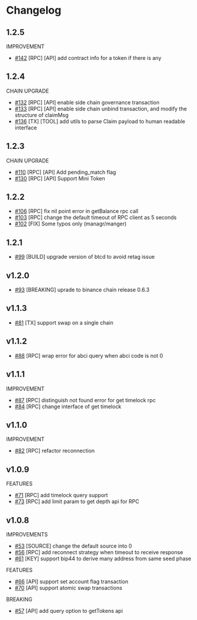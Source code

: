 # Changelog

## 1.2.5
IMPROVEMENT
* [\#142](https://github.com/ivansukach/modified-go-sdk/pull/142) [RPC] [API] add contract info for a token if there is any 

## 1.2.4
CHAIN UPGRADE
* [\#132](https://github.com/ivansukach/modified-go-sdk/pull/132) [RPC] [API] enable side chain governance transaction 
* [\#133](https://github.com/ivansukach/modified-go-sdk/pull/133) [RPC] [API] enable side chain unbind transaction, and modify the structure of claimMsg 
* [\#136](https://github.com/ivansukach/modified-go-sdk/pull/136) [TX] [TOOL] add utils to parse Claim payload to human readable interface

## 1.2.3
CHAIN UPGRADE
* [\#110](https://github.com/ivansukach/modified-go-sdk/pull/110) [RPC] [API] Add pending_match flag
* [\#130](https://github.com/ivansukach/modified-go-sdk/pull/130) [RPC] [API] Support Mini Token
## 1.2.2
* [\#106](https://github.com/ivansukach/modified-go-sdk/pull/106) [RPC] fix nil point error in getBalance rpc call
* [\#103](https://github.com/ivansukach/modified-go-sdk/pull/103) [RPC] change the default timeout of RPC client as 5 seconds
* [\#102](https://github.com/ivansukach/modified-go-sdk/pull/102) [FIX] Some typos only (managr/manger) 

## 1.2.1
* [\#99](https://github.com/ivansukach/modified-go-sdk/pull/99) [BUILD] upgrade version of btcd to avoid retag issue 

## v1.2.0
* [\#93](https://github.com/ivansukach/modified-go-sdk/pull/93) [BREAKING] uprade to binance chain release 0.6.3

## v1.1.3
* [\#81](https://github.com/ivansukach/modified-go-sdk/pull/81) [TX] support swap on a single chain 


## v1.1.2
* [\#88](https://github.com/ivansukach/modified-go-sdk/pull/88) [RPC] wrap error for abci query when abci code is not 0

## v1.1.1
IMPROVEMENT
* [\#87](https://github.com/ivansukach/modified-go-sdk/pull/87) [RPC] distinguish not found error for get timelock rpc
* [\#84](https://github.com/ivansukach/modified-go-sdk/pull/84) [RPC] change interface of get timelock


## v1.1.0
IMPROVEMENT
* [\#82](https://github.com/ivansukach/modified-go-sdk/pull/82) [RPC] refactor reconnection

## v1.0.9

FEATURES
* [\#71](https://github.com/ivansukach/modified-go-sdk/pull/71) [RPC] add timelock query support 
* [\#73](https://github.com/ivansukach/modified-go-sdk/pull/73) [RPC] add limit param to get depth api for RPC


## v1.0.8
IMPROVEMENTS
* [\#53](https://github.com/ivansukach/modified-go-sdk/pull/53) [SOURCE] change the default source into 0
* [\#56](https://github.com/ivansukach/modified-go-sdk/pull/56) [RPC] add reconnect strategy when timeout to receive response
* [\#61](https://github.com/ivansukach/modified-go-sdk/pull/61) [KEY] support bip44 to derive many address from same seed phase

FEATURES
* [\#66](https://github.com/ivansukach/modified-go-sdk/pull/66)  [API]  support set account flag transaction
* [\#70](https://github.com/ivansukach/modified-go-sdk/pull/70)  [API]  support atomic swap transactions

BREAKING
* [\#57](https://github.com/ivansukach/modified-go-sdk/pull/57) [API] add query option to getTokens api
